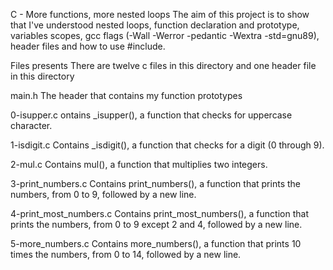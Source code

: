 C - More functions, more nested loops
The aim of this project is to show that I've understood nested loops, function declaration and prototype, variables scopes, gcc flags (-Wall -Werror -pedantic -Wextra -std=gnu89), header files and how to use #include.

Files presents
There are twelve c files in this directory and one header file in this directory

main.h
The header that contains my function prototypes

0-isupper.c
ontains \_isupper(), a function that checks for uppercase character.

1-isdigit.c
Contains \_isdigit(), a function that checks for a digit (0 through 9).

2-mul.c
Contains mul(), a function that multiplies two integers.

3-print_numbers.c
Contains print_numbers(), a function that prints the numbers, from 0 to 9, followed by a new line.

4-print_most_numbers.c
Contains print_most_numbers(), a function that prints the numbers, from 0 to 9 except 2 and 4, followed by a new line.

5-more_numbers.c
Contains more_numbers(), a function that prints 10 times the numbers, from 0 to 14, followed by a new line.
